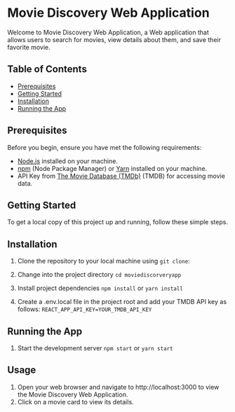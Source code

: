 # Movie Discovery Web Application

Welcome to Movie Discovery Web Application, a Web application that allows users to search for movies, view details about them, and save their favorite movie.

## Table of Contents

- [Prerequisites](#prerequisites)
- [Getting Started](#getting-started)
- [Installation](#installation)
- [Running the App](#running-the-app)

## Prerequisites

Before you begin, ensure you have met the following requirements:

- [Node.js](https://nodejs.org/) installed on your machine.
- [npm](https://www.npmjs.com/) (Node Package Manager) or [Yarn](https://yarnpkg.com/) installed on your machine.
- API Key from [The Movie Database (TMDb)](https://www.themoviedb.org/documentation/api) (TMDB) for accessing movie data.

## Getting Started

To get a local copy of this project up and running, follow these simple steps.

## Installation

1. Clone the repository to your local machine using `git clone`:

  
2. Change into the project directory
    ```cd moviediscorveryapp```
3. Install project dependencies
    ```npm install``` or ```yarn install```

4. Create a .env.local file in the project root and add your TMDB API key as follows:
   ```REACT_APP_API_KEY=YOUR_TMDB_API_KEY```
## Running the App

1. Start the development server
  ```npm start``` or ```yarn start```
## Usage
1. Open your web browser and navigate to http://localhost:3000 to view the Movie Discovery Web Application.
2. Click on a movie card to view its details.
